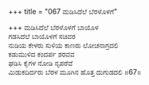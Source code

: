 +++
title = "067 ಮಡಿಸಿದೆಲೆ ಬೆರಳೊಳಗೆ"

+++
ಮಡಿಸಿದೆಲೆ ಬೆರಳೊಳಗೆ ಬಾಯೊಳ  
ಗಡಸಿದೆಲೆ ಬಾಯೊಳಗೆ ಸಚಿವರ  
ನುಡಿಯ ಕೇಳರು ಸುಳಿಯ ಕಾಣರು ಲೋಚನಾಗ್ರದಲಿ   
ಕಡುಮುಳಿದ ಕಂದರ್ಪ ಶರವವ  
ಘಡಿಸಿ ಕೈಗಳ ನೋಡಿ ನೃಪರೆವೆ    
ಮಿಡುಕದಿರ್ದರು ಬೆರಳ ಮೂಗಿನ ಹೊತ್ತ ದುಗುಡದಲಿ     ॥67॥